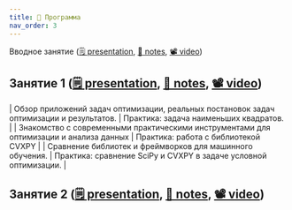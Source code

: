 ```yaml
---
title: 🚀 Программа
nav_order: 3
---
```


Вводное занятие ([🗒️ presentation](), [📝 notes](url), [📽 video](url))

## Занятие 1 ([🗒️ presentation](), [📝 notes](url), [📽 video](url))

| Обзор приложений задач оптимизации, реальных постановок задач оптимизации и результатов.    | Практика: задача наименьших квадратов.      |
| Знакомство с современными практическими инструментами для оптимизации и анализа данных   | Практика: работа с библиотекой CVXPY       |
| Сравнение библиотек и фреймворков для машинного обучения.         | Практика: сравнение SciPy и CVXPY в задаче условной оптимизации.         |

## Занятие 2 ([🗒️ presentation](), [📝 notes](url), [📽 video](url))
